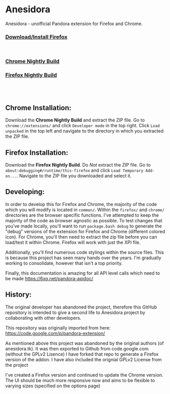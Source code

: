 Anesidora
=========

Anesidora - unofficial Pandora extension for Firefox and Chrome.

<h3><a href="https://addons.mozilla.org/en-US/firefox/addon/anesidora/">Download/Install Firefox</a></h3>
<br>
<h3><a href="https://nightly.link/pvrs12/Anesidora/workflows/package.yaml/master/anesidora-chrome.zip">Chrome Nightly Build</a></h3>
<h3><a href="https://nightly.link/pvrs12/Anesidora/workflows/package.yaml/master/anesidora-chrome.zip">Firefox Nightly Build</a></h3>

<br>
<br>

Chrome Installation:
-----
Download the **Chrome Nightly Build** and extract the ZIP file. Go to `chrome://extensions/` and click `Developer mode` in the top right. Click `Load unpacked` in the top left and navigate to the directory in which you extracted the ZIP file.

Firefox Installation:
------
Download the **Firefox Nightly Build**. Do _Not_ extract the ZIP file. Go to `about:debugging#/runtime/this-firefox` and click `Load Temporary Add-on...`. Navigate to the ZIP file you downloaded and select it.

Developing:
------------
In order to develop this for Firefox and Chrome, the majority of the code which you will modify is located in `common/`. Within the `firefox/` and `chrome/` directories are the browser specific functions. I've attempted to keep the majority of the code as browser agnostic as possible. To test changes that you've made locally, you'll want to run `package.bash debug` to generate the "debug" versions of the extension for Firefox and Chrome (different colored icon). For Chrome, you'll then need to extract the zip file before you can load/test it within Chrome. Firefox will work with just the XPI file.

Additionally, you'll find numerous code stylings within the source files. This is because this project has seen many hands over the years. I'm gradually working to consolidate, however that isn't a top priority. 

Finally, this documentation is amazing for all API level calls which need to be made https://6xq.net/pandora-apidoc/

History:
-----------
The original developer has abandoned the project, therefore this GitHub repository is intended to give a second life to Anesidora project by collaborating with other developers.

This repository was originally imported from here:
https://code.google.com/p/pandora-extension/

As mentioned above this project was abandoned by the original authors (of anesidora.tk). It was then exported to Github from code.google.com (without the GPLv2 Lisence) I have forked that repo to generate a Firefox version of the addon. I have also included the orignial GPLv2 License from the project

I've created a Firefox version and continued to update the Chrome version. The UI should be much more responsive now and aims to be flexible to varying sizes (specified on the options page)
